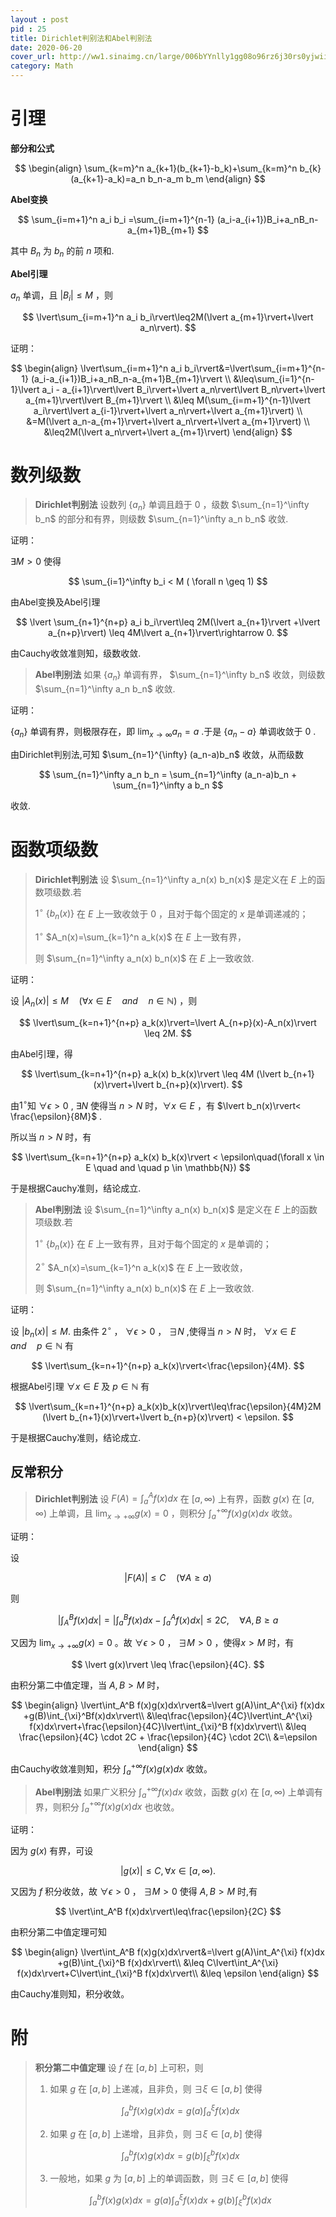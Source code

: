 ```yaml
---
layout : post
pid : 25
title: Dirichlet判别法和Abel判别法
date: 2020-06-20 
cover_url: http://ww1.sinaimg.cn/large/006bYYnlly1gg08o96rz6j30rs0yjwii.jpg
category: Math
---
```


# 引理

**部分和公式**

$$
\begin{align}
\sum_{k=m}^n a_{k+1}(b_{k+1}-b_k)+\sum_{k=m}^n b_{k}(a_{k+1}-a_k)=a_n b_n-a_m b_m
\end{align}
$$

**Abel变换**

$$
\sum_{i=m+1}^n a_i b_i =\sum_{i=m+1}^{n-1} (a_i-a_{i+1})B_i+a_nB_n-a_{m+1}B_{m+1}
$$

其中 $B_n$ 为 $b_n$ 的前 $n$ 项和.

**Abel引理**

$a_n$ 单调，且 $\lvert B_i\rvert\leq M$ ，则

$$
\lvert\sum_{i=m+1}^n a_i b_i\rvert\leq2M(\lvert a_{m+1}\rvert+\lvert a_n\rvert).
$$

证明：

$$
\begin{align}
\lvert\sum_{i=m+1}^n a_i b_i\rvert&=\lvert\sum_{i=m+1}^{n-1} (a_i-a_{i+1})B_i+a_nB_n-a_{m+1}B_{m+1}\rvert \\
&\leq\sum_{i=1}^{n-1}\lvert a_i - a_{i+1}\rvert\lvert B_i\rvert+\lvert a_n\rvert\lvert B_n\rvert+\lvert a_{m+1}\rvert\lvert B_{m+1}\rvert \\
&\leq M(\sum_{i=m+1}^{n-1}\lvert a_i\rvert\lvert a_{i-1}\rvert+\lvert a_n\rvert+\lvert a_{m+1}\rvert) \\
&=M(\lvert a_n-a_{m+1}\rvert+\lvert a_n\rvert+\lvert a_{m+1}\rvert) \\
&\leq2M(\lvert a_n\rvert+\lvert a_{m+1}\rvert)
\end{align}
$$

# 数列级数

> **Dirichlet判别法** 设数列 $\{a_n\}$ 单调且趋于 $0$ ，级数 $\sum_{n=1}^\infty b_n$ 的部分和有界，则级数 $\sum_{n=1}^\infty a_n b_n$ 收敛.

证明：

$\exists M>0$ 使得

$$
\sum_{i=1}^\infty b_i < M ( \forall n \geq 1)
$$

由Abel变换及Abel引理

$$
\lvert \sum_{n+1}^{n+p} a_i b_i\rvert\leq 2M(\lvert a_{n+1}\rvert +\lvert a_{n+p}\rvert) \leq 4M\lvert a_{n+1}\rvert\rightarrow 0.
$$

由Cauchy收敛准则知，级数收敛.

> **Abel判别法** 如果  $\{a_n\}$  单调有界， $\sum_{n=1}^\infty b_n$ 收敛，则级数 $\sum_{n=1}^\infty a_n b_n$ 收敛.

证明：

 $\{a_n\}$  单调有界，则极限存在，即 $\lim_{x\to \infty} a_n =a$ .于是 $\{a_n-a\}$ 单调收敛于 $0$ .

由Dirichlet判别法,可知 $\sum_{n=1}^{\infty} (a_n-a)b_n$ 收敛，从而级数

$$
\sum_{n=1}^\infty a_n b_n = \sum_{n=1}^\infty (a_n-a)b_n + \sum_{n=1}^\infty a b_n
$$

收敛.

# 函数项级数

> **Dirichlet判别法** 设 $\sum_{n=1}^\infty a_n(x) b_n(x)$ 是定义在 $E$ 上的函数项级数.若
> 
> $1^\circ$ $\{b_n(x)\}$ 在 $E$ 上一致收敛于 $0$ ，且对于每个固定的 $x$ 是单调递减的；
> 
> $1^\circ$  $A_n(x)=\sum_{k=1}^n a_k(x)$ 在 $E$ 上一致有界，
> 
> 则 $\sum_{n=1}^\infty a_n(x) b_n(x)$ 在 $E$ 上一致收敛.

证明：

设 $\lvert A_n(x)\rvert\leq M \quad (\forall x\in E\quad and\quad n\in\mathbb{N})$ ，则

$$
\lvert\sum_{k=n+1}^{n+p} a_k(x)\rvert=\lvert A_{n+p}(x)-A_n(x)\rvert \leq 2M.
$$

由Abel引理，得 

$$
\lvert\sum_{k=n+1}^{n+p} a_k(x) b_k(x)\rvert \leq 4M (\lvert b_{n+1}(x)\rvert+\lvert b_{n+p}(x)\rvert).
$$

由$1^\circ$知 $\forall  \epsilon > 0$  ,  $\exists N$ 使得当 $n>N$ 时，$\forall x \in E$ ，有 $\lvert b_n(x)\rvert< \frac{\epsilon}{8M}$ .

所以当 $n>N$ 时，有

$$
\lvert\sum_{k=n+1}^{n+p} a_k(x) b_k(x)\rvert < \epsilon\quad(\forall x \in E \quad and \quad p \in \mathbb{N})
$$

于是根据Cauchy准则，结论成立.


> **Abel判别法** 设 $\sum_{n=1}^\infty a_n(x) b_n(x)$ 是定义在 $E$ 上的函数项级数.若
>
> $1^\circ$ $\{b_n(x)\}$ 在 $E$ 上一致有界，且对于每个固定的 $x$ 是单调的；
>
> $2^\circ$ $A_n(x)=\sum_{k=1}^n a_k(x)$ 在 $E$ 上一致收敛，
>
> 则 $\sum_{n=1}^\infty a_n(x) b_n(x)$ 在 $E$ 上一致收敛.

证明：

设 $\lvert b_n(x)\rvert\leq M.$ 由条件 $2^\circ$ ， $\forall\epsilon > 0$ ， $\exists N$ ,使得当 $n>N$ 时， $\forall x\in E\quad and \quad p\in\mathbb{N}$ 有

$$
\lvert\sum_{k=n+1}^{n+p} a_k(x)\rvert<\frac{\epsilon}{4M}.
$$

根据Abel引理 $\forall x \in E$ 及 $p \in \mathbb{N}$ 有

$$
\lvert\sum_{k=n+1}^{n+p} a_k(x)b_k(x)\rvert\leq\frac{\epsilon}{4M}2M (\lvert b_{n+1}(x)\rvert+\lvert b_{n+p}(x)\rvert) < \epsilon.
$$

于是根据Cauchy准则，结论成立.

## 反常积分



> **Dirichlet判别法** 设 $F(A)=\int_a^A f(x)dx$ 在 $[a,\infty)$ 上有界，函数 $g(x)$ 在 $[a,\infty)$ 上单调，且 $\lim_{x \to + \infty} g(x) =0$ ，则积分 $\int_a^{+ \infty} f(x)g(x)dx$ 收敛。

证明：

设

$$
\lvert F(A)\rvert\leq C\quad(\forall A \geq a)
$$

则

$$
\lvert\int_A^B f(x)dx\rvert=\lvert\int_a^B f(x)dx-\int_a^A f(x)dx\rvert\leq 2C ,\quad\forall A,B \geq a
$$

又因为 $\lim_{x \to + \infty} g(x) =0$ 。故 $\forall \epsilon >0$ ， $\exists M>0$ ，使得$x>M$ 时，有 

$$
\lvert g(x)\rvert \leq \frac{\epsilon}{4C}.
$$

由积分第二中值定理，当 $A,B>M$ 时， 

$$
\begin{align}
\lvert\int_A^B f(x)g(x)dx\rvert&=\lvert g(A)\int_A^{\xi} f(x)dx +g(B)\int_{\xi}^Bf(x)dx\rvert\\
&\leq\frac{\epsilon}{4C}\lvert\int_A^{\xi} f(x)dx\rvert+\frac{\epsilon}{4C}\lvert\int_{\xi}^B f(x)dx\rvert\\
&\leq \frac{\epsilon}{4C} \cdot 2C + \frac{\epsilon}{4C} \cdot 2C\\
&=\epsilon
\end{align}
$$

由Cauchy收敛准则知，积分 $\int_a^{+ \infty} f(x)g(x)dx$ 收敛。



> **Abel判别法** 如果广义积分 $\int_a^{+ \infty} f(x)dx$ 收敛，函数 $g(x)$ 在 $[a,\infty)$ 上单调有界，则积分 $\int_a^{+ \infty} f(x)g(x)dx$ 也收敛。

证明：

因为 $g(x)$ 有界，可设 

$$
\lvert g(x)\rvert\leq C , \forall x \in [a,\infty).
$$

又因为 $f$ 积分收敛，故 $\forall \epsilon >0$ ， $\exists M >0$ 使得 $A,B>M$ 时,有

$$
\lvert\int_A^B f(x)dx\rvert\leq\frac{\epsilon}{2C}
$$

由积分第二中值定理可知

$$
\begin{align}
\lvert\int_A^B f(x)g(x)dx\rvert&=\lvert g(A)\int_A^{\xi} f(x)dx +g(B)\int_{\xi}^B f(x)dx\rvert\\
&\leq C\lvert\int_A^{\xi} f(x)dx\rvert+C\lvert\int_{\xi}^B f(x)dx\rvert\\
&\leq \epsilon
\end{align}
$$

由Cauchy准则知，积分收敛。

# 附

> **积分第二中值定理** 设 $f$  在 $[a,b]$ 上可积，则
> 1. 如果 $g$ 在 $[a,b]$ 上递减，且非负，则 $\exists\xi\in[a,b]$ 使得
> 
>$$
>\int_a^b f(x)g(x)dx=g(a)\int_a^\xi f(x)dx
>$$
>
>2. 如果 $g$ 在 $[a,b]$ 上递增，且非负，则 $\exists\xi\in[a,b]$ 使得
> 
>$$
>\int_a^b f(x)g(x)dx=g(b)\int_\xi^b f(x)dx
>$$
>
>3. 一般地，如果 $g$ 为  $[a,b]$ 上的单调函数，则 $\exists\xi\in[a,b]$ 使得
>
>$$
>\int_a^b f(x)g(x)dx=g(a)\int_a^\xi f(x)dx+g(b)\int_\xi^b f(x)dx
>$$
>

